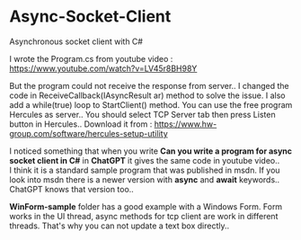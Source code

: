 # Async-Socket-Client
Asynchronous socket client with C#

I wrote the Program.cs from youtube video :
https://www.youtube.com/watch?v=LV45r8BH98Y

But the program could not receive the response from server..
I changed the code in ReceiveCallback(IAsyncResult ar) method to solve the issue.
I also add a while(true) loop to StartClient() method.
You can use the free program Hercules as server.. You should select TCP Server tab
then press Listen button in Hercules.. Download it from :
https://www.hw-group.com/software/hercules-setup-utility

I noticed something that when you write **Can you write a program for async socket client in C#** in **ChatGPT** it gives the same code in youtube video..<br>
I think it is a standard sample program that was published in msdn. If you look into msdn there is a newer version with **async** and **await** keywords.. ChatGPT knows that version too..<br>

**WinForm-sample** folder has a good example with a Windows Form. Form works in the UI thread, async methods for tcp client are work in different threads. That's why you can not update a text box directly..

